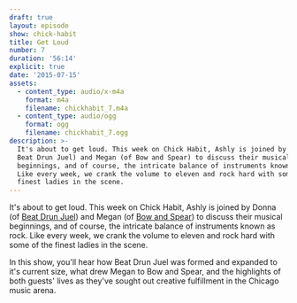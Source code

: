```yaml
---
draft: true
layout: episode
show: chick-habit
title: Get Loud
number: 7
duration: '56:14'
explicit: true
date: '2015-07-15'
assets:
  - content_type: audio/x-m4a
    format: m4a
    filename: chickhabit_7.m4a
  - content_type: audio/ogg
    format: ogg
    filename: chickhabit_7.ogg
description: >-
  It's about to get loud. This week on Chick Habit, Ashly is joined by Donna (of
  Beat Drun Juel) and Megan (of Bow and Spear) to discuss their musical
  beginnings, and of course, the intricate balance of instruments known as rock.
  Like every week, we crank the volume to eleven and rock hard with some of the
  finest ladies in the scene.
---
```

It's about to get loud. This week on Chick Habit, Ashly is joined by Donna (of [Beat Drun Juel](http://beatdrunjuel.bandcamp.com)) and Megan (of [Bow and Spear](http://bowandspear.bandcamp.com)) to discuss their musical beginnings, and of course, the intricate balance of instruments known as rock. Like every week, we crank the volume to eleven and rock hard with some of the finest ladies in the scene.

In this show, you'll hear how Beat Drun Juel was formed and expanded to it's current size, what drew Megan to Bow and Spear, and the highlights of both guests' lives as they've sought out creative fulfillment in the Chicago music arena.